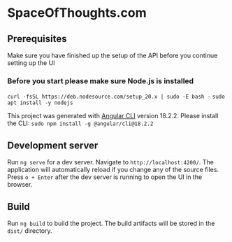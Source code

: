 # SpaceOfThoughts.com

## Prerequisites

 Make sure you have finished up the setup of the API before you continue setting up the UI

### Before you start please make sure Node.js is installed

`curl -fsSL https://deb.nodesource.com/setup_20.x | sudo -E bash -`
`sudo apt install -y nodejs`

This project was generated with [Angular CLI](https://github.com/angular/angular-cli) version 18.2.2.
Please install the CLI:
    `sudo npm install -g @angular/cli@18.2.2`

## Development server

Run `ng serve` for a dev server. Navigate to `http://localhost:4200/`. The application will automatically reload if you change any of the source files. Press `o + Enter` 
after the dev server is running to open the UI in the browser.

## Build

Run `ng build` to build the project. The build artifacts will be stored in the `dist/` directory.
